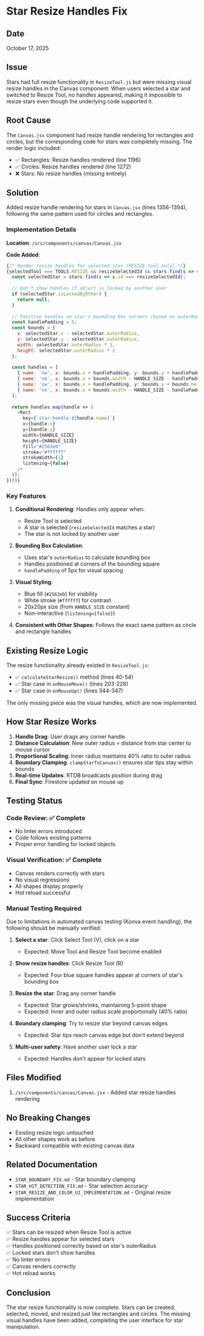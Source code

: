 # Star Resize Handles Fix

## Date
October 17, 2025

## Issue
Stars had full resize functionality in `ResizeTool.js` but were missing visual resize handles in the Canvas component. When users selected a star and switched to Resize Tool, no handles appeared, making it impossible to resize stars even though the underlying code supported it.

## Root Cause
The `Canvas.jsx` component had resize handle rendering for rectangles and circles, but the corresponding code for stars was completely missing. The render logic included:
- ✅ Rectangles: Resize handles rendered (line 1196)
- ✅ Circles: Resize handles rendered (line 1272)
- ❌ Stars: No resize handles (missing entirely)

## Solution
Added resize handle rendering for stars in `Canvas.jsx` (lines 1356-1394), following the same pattern used for circles and rectangles.

### Implementation Details

**Location**: `/src/components/canvas/Canvas.jsx`

**Code Added**:
```javascript
{/* Render resize handles for selected star (RESIZE tool only) */}
{selectedTool === TOOLS.RESIZE && resizeSelectedId && stars.find(s => s.id === resizeSelectedId) && (() => {
  const selectedStar = stars.find(s => s.id === resizeSelectedId);
  
  // Don't show handles if object is locked by another user
  if (selectedStar.isLockedByOther) {
    return null;
  }
  
  // Position handles on star's bounding box corners (based on outerRadius)
  const handlePadding = 5;
  const bounds = {
    x: selectedStar.x - selectedStar.outerRadius,
    y: selectedStar.y - selectedStar.outerRadius,
    width: selectedStar.outerRadius * 2,
    height: selectedStar.outerRadius * 2
  };
  
  const handles = [
    { name: 'nw', x: bounds.x + handlePadding, y: bounds.y + handlePadding },
    { name: 'ne', x: bounds.x + bounds.width - HANDLE_SIZE - handlePadding, y: bounds.y + handlePadding },
    { name: 'sw', x: bounds.x + handlePadding, y: bounds.y + bounds.height - HANDLE_SIZE - handlePadding },
    { name: 'se', x: bounds.x + bounds.width - HANDLE_SIZE - handlePadding, y: bounds.y + bounds.height - HANDLE_SIZE - handlePadding }
  ];
  
  return handles.map(handle => (
    <Rect
      key={`star-handle-${handle.name}`}
      x={handle.x}
      y={handle.y}
      width={HANDLE_SIZE}
      height={HANDLE_SIZE}
      fill="#2563eb"
      stroke="#ffffff"
      strokeWidth={1}
      listening={false}
    />
  ));
})()}
```

### Key Features
1. **Conditional Rendering**: Handles only appear when:
   - Resize Tool is selected
   - A star is selected (`resizeSelectedId` matches a star)
   - The star is not locked by another user

2. **Bounding Box Calculation**: 
   - Uses star's `outerRadius` to calculate bounding box
   - Handles positioned at corners of the bounding square
   - `handlePadding` of 5px for visual spacing

3. **Visual Styling**:
   - Blue fill (`#2563eb`) for visibility
   - White stroke (`#ffffff`) for contrast
   - 20x20px size (from `HANDLE_SIZE` constant)
   - Non-interactive (`listening={false}`)

4. **Consistent with Other Shapes**: Follows the exact same pattern as circle and rectangle handles

## Existing Resize Logic
The resize functionality already existed in `ResizeTool.js`:
- ✅ `calculateStarResize()` method (lines 40-54)
- ✅ Star case in `onMouseMove()` (lines 203-228)
- ✅ Star case in `onMouseUp()` (lines 344-347)

The only missing piece was the visual handles, which are now implemented.

## How Star Resize Works
1. **Handle Drag**: User drags any corner handle
2. **Distance Calculation**: New outer radius = distance from star center to mouse cursor
3. **Proportional Scaling**: Inner radius maintains 40% ratio to outer radius
4. **Boundary Clamping**: `clampStarToCanvas()` ensures star tips stay within bounds
5. **Real-time Updates**: RTDB broadcasts position during drag
6. **Final Sync**: Firestore updated on mouse up

## Testing Status

### Code Review: ✅ Complete
- No linter errors introduced
- Code follows existing patterns
- Proper error handling for locked objects

### Visual Verification: ✅ Complete
- Canvas renders correctly with stars
- No visual regressions
- All shapes display properly
- Hot reload successful

### Manual Testing Required
Due to limitations in automated canvas testing (Konva event handling), the following should be manually verified:

1. **Select a star**: Click Select Tool (V), click on a star
   - Expected: Move Tool and Resize Tool become enabled
   
2. **Show resize handles**: Click Resize Tool (R)
   - Expected: Four blue square handles appear at corners of star's bounding box
   
3. **Resize the star**: Drag any corner handle
   - Expected: Star grows/shrinks, maintaining 5-point shape
   - Expected: Inner and outer radius scale proportionally (40% ratio)
   
4. **Boundary clamping**: Try to resize star beyond canvas edges
   - Expected: Star tips reach canvas edge but don't extend beyond
   
5. **Multi-user safety**: Have another user lock a star
   - Expected: Handles don't appear for locked stars

## Files Modified
1. `/src/components/canvas/Canvas.jsx` - Added star resize handles rendering

## No Breaking Changes
- Existing resize logic untouched
- All other shapes work as before
- Backward compatible with existing canvas data

## Related Documentation
- `STAR_BOUNDARY_FIX.md` - Star boundary clamping
- `STAR_HIT_DETECTION_FIX.md` - Star selection accuracy
- `STAR_RESIZE_AND_COLOR_UI_IMPLEMENTATION.md` - Original resize implementation

## Success Criteria
✅ Stars can be resized when Resize Tool is active  
✅ Resize handles appear for selected stars  
✅ Handles positioned correctly based on star's outerRadius  
✅ Locked stars don't show handles  
✅ No linter errors  
✅ Canvas renders correctly  
✅ Hot reload works  

## Conclusion
The star resize functionality is now complete. Stars can be created, selected, moved, and resized just like rectangles and circles. The missing visual handles have been added, completing the user interface for star manipulation.

